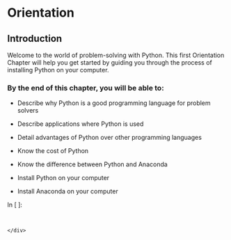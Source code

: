 
# Orientation
## Introduction
Welcome to the world of problem-solving with Python. This first Orientation Chapter will help you get started by guiding you through the process of installing Python on your computer.
### By the end of this chapter, you will be able to:

 * Describe why Python is a good programming language for problem solvers
 
 * Describe applications where Python is used
 
 * Detail advantages of Python over other programming languages
 
 * Know the cost of Python
 
 * Know the difference between Python and Anaconda
 
 * Install Python on your computer
 
 * Install Anaconda on your computer
<div class="cell border-box-sizing code_cell rendered">
<div class="input">
<div class="prompt input_prompt">In&nbsp;[&nbsp;]:</div>
<div class="inner_cell">
    <div class="input_area">
<div class=" highlight hl-ipython3"><pre><span></span> 
</pre></div>

    </div>
</div>
</div>

</div>
 


